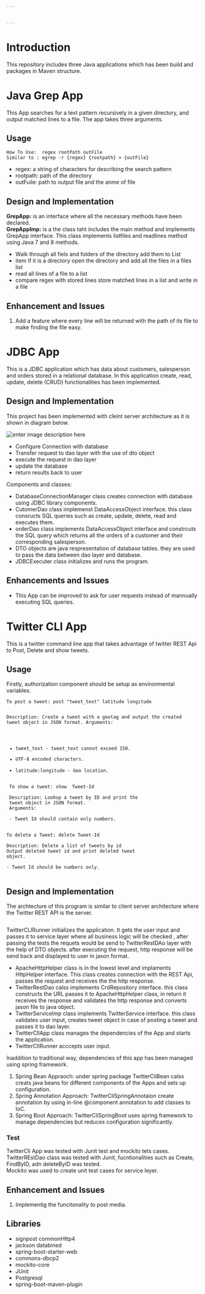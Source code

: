 ```yaml
---


---
```


<h1 id="introduction">Introduction</h1>
<p>This repository includes three Java applications which has been build and packages in Maven structure.</p>
<h1 id="java-grep-app">Java Grep App</h1>
<p>This App searches for a text pattern recursively in a given directory, and output matched lines to a file. The app takes three arguments.</p>
<h2 id="usage">Usage</h2>
<pre><code>How To Use:  regex rootPath outFile
Similar to : egrep -r {regex} {rootpath} &gt; {outFile}
</code></pre>
<ul>
<li>regex: a string of characters for describing the search pattern</li>
<li>rootpath: path of the directory</li>
<li>outFuile: path to output file and the anme of file</li>
</ul>
<h2 id="design-and-implementation">Design and Implementation</h2>
<p><strong>GrepApp:</strong> is an interface where all the necessary methods have been declared.<br>
<strong>GrepAppImp:</strong> is a the class taht includes the main method and implements GrepApp interface.  This class implements listfiles and readlines method using Java 7 and 8 methods.</p>
<ul>
<li>Walk through all fiels and folders of the directory add them to List</li>
<li>item  If it is a directory open the directory and add all the files in a files list</li>
<li>read all lines of a file to a list</li>
<li>compare regex with stored lines  store matched lines in a list and write in a file</li>
</ul>
<h2 id="enhancement-and-issues">Enhancement and Issues</h2>
<ol>
<li>Add a feature where every line will be returned with the path of its file to make finding the file easy.</li>
</ol>
<h1 id="jdbc-app">JDBC App</h1>
<p>This is a JDBC application which has data about customers, salesperson and orders stored in a relational database. In this application create, read, update, delete (CRUD) functionalities has been implemented.</p>
<h2 id="design-and-implementation-1">Design and Implementation</h2>
<p>This project has been implemented with cleint server architecture as it is shown in diagram below.</p>
<p><img src="https://lh3.googleusercontent.com/8nJABnxl-4NyYAnVxHEk78ruL9KlO9TxT1g4Z70eya-2uw6-7X6sQAilUME1fb4sRNj9HOR0KhY" alt="enter image description here" title="JDBC App Architecture"></p>
<ul>
<li>Configure Connection with database</li>
<li>Transfer request to dao layer with the use of dto object</li>
<li>execute the request in dao layer</li>
<li>update the database</li>
<li>return results back to user</li>
</ul>
<p>Components and classes:</p>
<ul>
<li>DatabaseConnectionManager class creates connection with database using JDBC library components.</li>
<li>CutomerDao class implemenst DataAccessObject interface. this class consructs SQL queries such as create, update, delete, read and executes them.</li>
<li>orderDao class implements DataAccessObject interface and constrcuts the SQL query which returns all the orders of a customer and their corresponding salesperson.</li>
<li>DTO objects are java respresentation of database tables. they are used to pass the data between dao layer and database.</li>
<li>JDBCExecuter class initializes and runs the program.</li>
</ul>
<h2 id="enhancements-and-issues">Enhancements and Issues</h2>
<ul>
<li>This App can be improved to ask for user requests instead of mannually executing SQL queries.</li>
</ul>
<h1 id="twitter-cli-app">Twitter CLI App</h1>
<p>This is a twitter command line app that takes advantage of twitter REST Api to Post, Delete and show tweets.</p>
<h2 id="usage-1">Usage</h2>
<p>Firstly, authorization component should be setup as environmental variables.</p>
<pre><code>To post a tweet: post "tweet_text" latitude longitude 

Description: Create a tweet with a geotag and 
output the created tweet object in JSON format.
Arguments:

- tweet_text - tweet_text cannot exceed 150.
-  UTF-8 encoded characters.
-  latitude:longitude - Geo location.
</code></pre>
<pre><code> To show a tweet: show  Tweet-Id
 
 Description: Lookup a tweet by ID and print the
 tweet object in JSON format.
 Arguments:
 
 - Tweet Id should contain only numbers.
 
</code></pre>
<pre><code>To delete a Tweet: delete Tweet-Id

Description: Delete a list of tweets by id
Output deleted tweet id and print deleted tweet
object.

- Tweet Id should be numbers only.

</code></pre>
<h2 id="design-and-implementation-2">Design and Implementation</h2>
<p>The archtecture of this program is similar to client server architecture where the Twitter REST API is the server.</p>
<p><img src="https://lh3.googleusercontent.com/X_a-vud_XPo9nJFXDFapwaxLw0p3RYPIRtzpteQjAePl2UwmOAlfHpQ_SLtlGO4mMcvKQu9JW4Y" alt="" title="twitterApp Archtect"></p>
<p>TwitterCLIRunner initializes the application. It gets the user input and passes it to service layer where all business logic will be checked , after passing the tests the requets would be send to TwitterRestDAo layer with the help of DTO objects. after executing the request, http response will be send back and displayed to user in jason format.</p>
<ul>
<li>ApacheHttpHelper class is in the lowest level and implaments HttpHelper interface. This class creates connection with the REST Api, passes the request and receives the the http response.</li>
<li>TwitterRestDao calss implements CrdRepository interface. this class constructs the URL passes it to ApacheHttpHelper class, in return it receives the response and validates the http response and converts jason file to java object.</li>
<li>TwitterServiceImp class implements TwitterService interface. this class validates user input, creates tweet object in case of posting a tweet and passes it to dao layer.</li>
<li>TwitterClIApp class manages the dependencies of the App and starts the application.</li>
<li>TwitterClIRunner acccepts user input.</li>
</ul>
<p>Inaddition to traditional way,  dependencies of this app has been managed using spring framework.</p>
<ol>
<li>Spring Bean Appraoch: under spring package TwitterCliBean calss creats java beans for different components of the Apps and sets up configuration.</li>
<li>Spring Annotation Approach: TwitterCliSpringAnnotaion create annotation by using in-line @component annotation to add classes to IoC.</li>
<li>Spring Boot Approach: TwitterCliSpringBoot uses spring framework to manage dependencies but reduces configuration significantly.</li>
</ol>
<h3 id="test">Test</h3>
<p>TwitterCli App was tested with Junit test and mockito tets cases.<br>
TwitterREstDao class was tested with Junit, fucntionalities such as Create, FindByID, adn deleteByID was tested.<br>
Mockito was used to create unit test cases for service leyer.</p>
<h2 id="enhancement-and-issues-1">Enhancement and Issues</h2>
<ol>
<li>Implementig the funcitonality to post media.</li>
</ol>
<h2 id="libraries">Libraries</h2>
<ul>
<li>signpost commonHttp4</li>
<li>jackson databined</li>
<li>spring-boot-starter-web</li>
<li>commons-dbcp2</li>
<li>mockito-core</li>
<li>JUnit</li>
<li>Postgresql</li>
<li>spring-boot-maven-plugin</li>
</ul>

